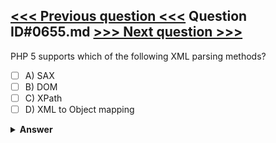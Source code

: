 [<<< Previous question <<<](0654.md)   Question ID#0655.md   [>>> Next question >>>](0656.md)
---

PHP 5 supports which of the following XML parsing methods?




- [ ] A) SAX
- [ ] B) DOM
- [ ] C) XPath
- [ ] D) XML to Object mapping

<details><summary><b>Answer</b></summary>
<p>
  Answer: <strong>A, B, C, D</strong>
</p>
</details>
